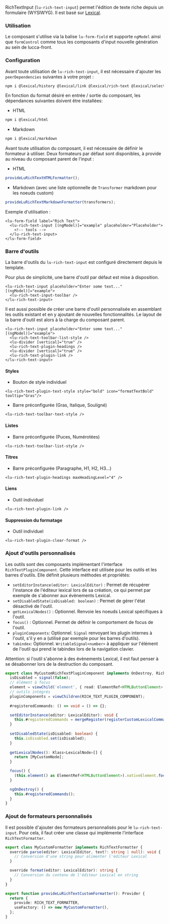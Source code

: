 RichTextInput (`lu-rich-text-input`) permet l'édition de texte riche depuis un formulaire (WYSIWYG). Il est basé sur [Lexical](https://lexical.dev/).

### Utilisation

Le composant s'utilise via la balise `lu-form-field` et supporte `ngModel` ainsi que `formControl` comme tous les composants d'input nouvelle génération au sein de lucca-front.

### Configuration

Avant toute utilisation de `lu-rich-text-input`, il est nécessaire d'ajouter les `peerDependencies` suivantes à votre projet :

```sh
npm i @lexical/history @lexical/link @lexical/rich-text @lexical/selection @lexical/utils
```

En fonction du format désiré en entrée / sortie du composant, les dépendances suivantes doivent être installées:

- HTML

```sh
npm i @lexical/html
```

- Markdown

```sh
npm i @lexical/markdown
```

Avant toute utilisation du composant, il est nécessaire de définir le formateur à utiliser.
Deux formateurs par défaut sont disponibles, à provide au niveau du composant parent de l'input :

- HTML

```ts
provideLuRichTextHTMLFormatter();
```

- Markdown (avec une liste optionnelle de `Transformer` markdown pour les noeuds custom)

```ts
provideLuRichTextMarkdownFormatter(transformers);
```

Exemple d'utilisation :

```angular2html
<lu-form-field label="Rich Text">
  <lu-rich-text-input [(ngModel)]="example" placeholder="Placeholder">
    <!-- tools -->
  </lu-rich-text-input>
</lu-form-field>
```

### Barre d'outils

La barre d'outils du `lu-rich-text-input` est configuré directement depuis le template.

Pour plus de simplicité, une barre d'outil par défaut est mise à disposition.

```angular2html
<lu-rich-text-input placeholder="Enter some text..." [(ngModel)]="example">
  <lu-rich-text-input-toolbar />
</lu-rich-text-input>
```

Il est aussi possible de créer une barre d'outil personnalisée en assemblant les outils existant et en y ajoutant de nouvelles fonctionnalités. Le layout de la barre d'outil est alors à la charge du composant parent.

```angular2html
<lu-rich-text-input placeholder="Enter some text..." [(ngModel)]="example">
  <lu-rich-text-toolbar-list-style />
  <lu-divider [vertical]="true" />
  <lu-rich-text-plugin-headings />
  <lu-divider [vertical]="true" />
  <lu-rich-text-plugin-link />
</lu-rich-text-input>
```

#### Styles

- Bouton de style individuel

```angular2html
<lu-rich-text-plugin-text-style style="bold" icon="formatTextBold" tooltip="Gras"/>
```

- Barre préconfigurée (Gras, Italique, Souligné)

```angular2html
<lu-rich-text-toolbar-text-style />
```

#### Listes

- Barre préconfigurée (Puces, Numérotées)

```angular2html
<lu-rich-text-toolbar-list-style />
```

#### Titres

- Barre préconfigurée (Paragraphe, H1, H2, H3...)

```angular2html
<lu-rich-text-plugin-headings maxHeadingLevel="4" />
```

#### Liens

- Outil individuel

```angular2html
<lu-rich-text-plugin-link />
```

#### Suppression du formatage

- Outil individuel

```angular2html
<lu-rich-text-plugin-clear-format />
```

### Ajout d'outils personnalisés

Les outils sont des composants implémentant l'interface `RichTextPluginComponent`. Cette interface est utilisée pour les outils et les barres d'outils.
Elle définit plusieurs méthodes et propriétés:

- `setEditorInstance(editor: LexicalEditor)` : Permet de récupérer l'instance de l'éditeur lexical lors de sa création, ce qui permet par exemple de s'abonner aux évènements Lexical.
- `setDisabledState(isDisabled: boolean)` : Permet de gérer l'état désactivé de l'outil.
- `getLexicalNodes()` : Optionnel. Renvoie les noeuds Lexical spécifiques à l'outil.
- `focus()` : Optionnel. Permet de définir le comportement de focus de l'outil.
- `pluginComponents`: Optionnel. `Signal` renvoyant les plugin internes à l'outil, s'il y en a (utilisé par exemple pour les barres d'outils).
- `tabindex`: Optionnel. `WritableSignal<number>` à appliquer sur l'élément de l'outil qui prend le tabindex lors de la navigation clavier.

Attention: si l'outil s'abonne à des évènements Lexical, il est faut penser à se désabonner lors de la destruction du composant.

```ts
export class MyCustomRichTextPluginComponent implements OnDestroy, RichTextPluginComponent {
  isDisabled = signal(false);
  // élément à focus
  element = viewChild('element', { read: ElementRef<HTMLButtonElement> });
  // outils intégrés
  pluginComponents = viewChildren(RICH_TEXT_PLUGIN_COMPONENT);
  
  #registeredCommands: () => void = () => {};

  setEditorInstance(editor: LexicalEditor): void {
    this.#registeredCommands = mergeRegister(registerCustomLexicalCommand(editor));
  }
  
  setDisabledState(isDisabled: boolean) {
    this.isDisabled.set(isDisabled);
  }
  
  getLexicalNodes(): Klass<LexicalNode>[] {
    return [MyCustomNode];
  }

  focus() {
    (this.element() as ElementRef<HTMLButtonElement>).nativeElement.focus();
  }

  ngOnDestroy() {
    this.#registeredCommands();
  }
}
```

### Ajout de formateurs personnalisés

Il est possible d'ajouter des formateurs personnalisés pour le `lu-rich-text-input`. Pour cela, il faut créer une classe qui implémente l'interface `RichTextFormatter`.

```ts
export class MyCustomFormatter implements RichTextFormatter {
  override parse(editor: LexicalEditor, text?: string | null): void {
    // Conversion d'une string pour alimenter l'éditeur Lexical
  }

  override format(editor: LexicalEditor): string {
    // Conversion du contenu de l'éditeur Lexical en string
  }
}

export function provideLuRichTextCustomFormatter(): Provider {
  return {
    provide: RICH_TEXT_FORMATTER,
    useFactory: () => new MyCustomFormatter(),
  };
}
```
